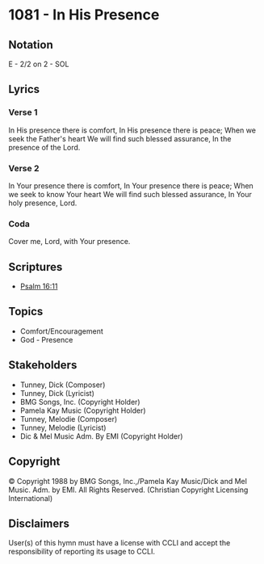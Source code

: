 # 1081 - In His Presence

## Notation

E - 2/2 on 2 - SOL

## Lyrics

### Verse 1

In His presence there is comfort, In His presence there is peace; When we seek the Father's heart We will find such blessed assurance, In the presence of the Lord.

### Verse 2

In Your presence there is comfort, In Your presence there is peace; When we seek to know Your heart We will find such blessed assurance, In Your holy presence, Lord.

### Coda

Cover me, Lord, with Your presence.


## Scriptures

- [Psalm 16:11](https://www.biblegateway.com/passage/?search=Psalm%2016%3A11)

## Topics

- Comfort/Encouragement
- God - Presence

## Stakeholders

- Tunney, Dick (Composer)
- Tunney, Dick (Lyricist)
- BMG Songs, Inc. (Copyright Holder)
- Pamela Kay Music (Copyright Holder)
- Tunney, Melodie (Composer)
- Tunney, Melodie (Lyricist)
- Dic & Mel Music Adm. By EMI (Copyright Holder)

## Copyright

© Copyright 1988 by BMG Songs, Inc.,/Pamela Kay Music/Dick and Mel Music. Adm. by EMI.  All Rights Reserved.
(Christian Copyright Licensing International)

## Disclaimers

User(s) of this hymn must have a license with CCLI and accept the responsibility of reporting its usage to CCLI.

